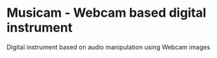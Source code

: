 # Musicam - Webcam based digital instrument

Digital instrument based on audio manipulation using Webcam images
